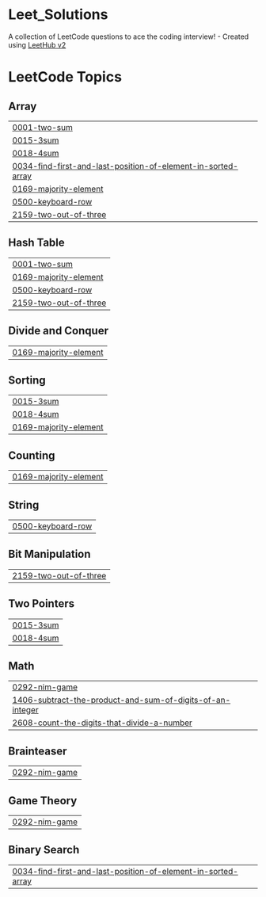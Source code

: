 # Leet_Solutions
A collection of LeetCode questions to ace the coding interview! - Created using [LeetHub v2](https://github.com/arunbhardwaj/LeetHub-2.0)

<!---LeetCode Topics Start-->
# LeetCode Topics
## Array
|  |
| ------- |
| [0001-two-sum](https://github.com/SunnyhithGande/Leet_Solutions/tree/master/0001-two-sum) |
| [0015-3sum](https://github.com/SunnyhithGande/Leet_Solutions/tree/master/0015-3sum) |
| [0018-4sum](https://github.com/SunnyhithGande/Leet_Solutions/tree/master/0018-4sum) |
| [0034-find-first-and-last-position-of-element-in-sorted-array](https://github.com/SunnyhithGande/Leet_Solutions/tree/master/0034-find-first-and-last-position-of-element-in-sorted-array) |
| [0169-majority-element](https://github.com/SunnyhithGande/Leet_Solutions/tree/master/0169-majority-element) |
| [0500-keyboard-row](https://github.com/SunnyhithGande/Leet_Solutions/tree/master/0500-keyboard-row) |
| [2159-two-out-of-three](https://github.com/SunnyhithGande/Leet_Solutions/tree/master/2159-two-out-of-three) |
## Hash Table
|  |
| ------- |
| [0001-two-sum](https://github.com/SunnyhithGande/Leet_Solutions/tree/master/0001-two-sum) |
| [0169-majority-element](https://github.com/SunnyhithGande/Leet_Solutions/tree/master/0169-majority-element) |
| [0500-keyboard-row](https://github.com/SunnyhithGande/Leet_Solutions/tree/master/0500-keyboard-row) |
| [2159-two-out-of-three](https://github.com/SunnyhithGande/Leet_Solutions/tree/master/2159-two-out-of-three) |
## Divide and Conquer
|  |
| ------- |
| [0169-majority-element](https://github.com/SunnyhithGande/Leet_Solutions/tree/master/0169-majority-element) |
## Sorting
|  |
| ------- |
| [0015-3sum](https://github.com/SunnyhithGande/Leet_Solutions/tree/master/0015-3sum) |
| [0018-4sum](https://github.com/SunnyhithGande/Leet_Solutions/tree/master/0018-4sum) |
| [0169-majority-element](https://github.com/SunnyhithGande/Leet_Solutions/tree/master/0169-majority-element) |
## Counting
|  |
| ------- |
| [0169-majority-element](https://github.com/SunnyhithGande/Leet_Solutions/tree/master/0169-majority-element) |
## String
|  |
| ------- |
| [0500-keyboard-row](https://github.com/SunnyhithGande/Leet_Solutions/tree/master/0500-keyboard-row) |
## Bit Manipulation
|  |
| ------- |
| [2159-two-out-of-three](https://github.com/SunnyhithGande/Leet_Solutions/tree/master/2159-two-out-of-three) |
## Two Pointers
|  |
| ------- |
| [0015-3sum](https://github.com/SunnyhithGande/Leet_Solutions/tree/master/0015-3sum) |
| [0018-4sum](https://github.com/SunnyhithGande/Leet_Solutions/tree/master/0018-4sum) |
## Math
|  |
| ------- |
| [0292-nim-game](https://github.com/SunnyhithGande/Leet_Solutions/tree/master/0292-nim-game) |
| [1406-subtract-the-product-and-sum-of-digits-of-an-integer](https://github.com/SunnyhithGande/Leet_Solutions/tree/master/1406-subtract-the-product-and-sum-of-digits-of-an-integer) |
| [2608-count-the-digits-that-divide-a-number](https://github.com/SunnyhithGande/Leet_Solutions/tree/master/2608-count-the-digits-that-divide-a-number) |
## Brainteaser
|  |
| ------- |
| [0292-nim-game](https://github.com/SunnyhithGande/Leet_Solutions/tree/master/0292-nim-game) |
## Game Theory
|  |
| ------- |
| [0292-nim-game](https://github.com/SunnyhithGande/Leet_Solutions/tree/master/0292-nim-game) |
## Binary Search
|  |
| ------- |
| [0034-find-first-and-last-position-of-element-in-sorted-array](https://github.com/SunnyhithGande/Leet_Solutions/tree/master/0034-find-first-and-last-position-of-element-in-sorted-array) |
<!---LeetCode Topics End-->
